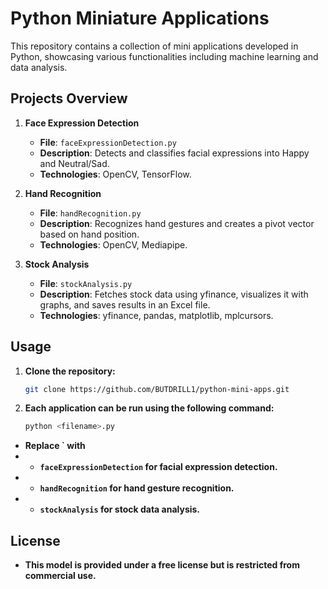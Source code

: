 # Python Miniature Applications

This repository contains a collection of mini applications developed in Python, showcasing various functionalities including machine learning and data analysis.

## Projects Overview

1. **Face Expression Detection**
   - **File**: `faceExpressionDetection.py`
   - **Description**: Detects and classifies facial expressions into Happy and Neutral/Sad.
   - **Technologies**: OpenCV, TensorFlow.

2. **Hand Recognition**
   - **File**: `handRecognition.py`
   - **Description**: Recognizes hand gestures and creates a pivot vector based on hand position.
   - **Technologies**: OpenCV, Mediapipe.

3. **Stock Analysis**
   - **File**: `stockAnalysis.py`
   - **Description**: Fetches stock data using yfinance, visualizes it with graphs, and saves results in an Excel file.
   - **Technologies**: yfinance, pandas, matplotlib, mplcursors.

## Usage

1. **Clone the repository:**
   ```bash
   git clone https://github.com/BUTDRILL1/python-mini-apps.git

2. **Each application can be run using the following command:**
   ```bash
   python <filename>.py
- **Replace `<filename> with**
- - **`faceExpressionDetection` for facial expression detection.**
- - **`handRecognition` for hand gesture recognition.**
- - **`stockAnalysis` for stock data analysis.**

## License
- **This model is provided under a free license but is restricted from commercial use.**